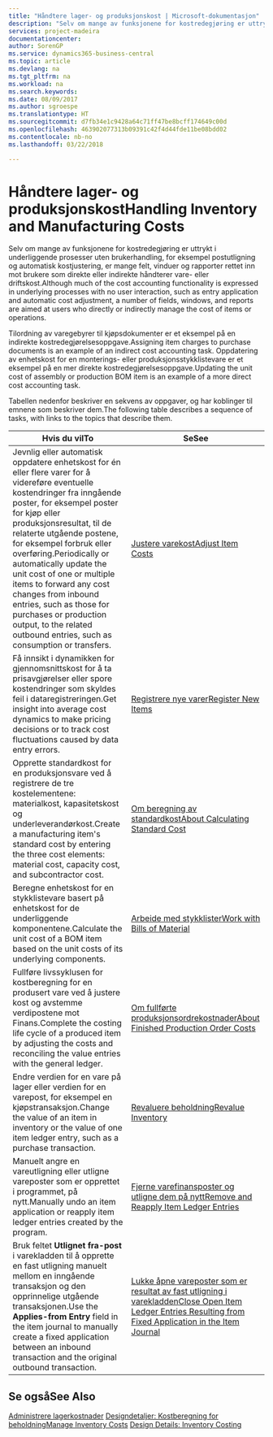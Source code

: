 ```yaml
---
title: "Håndtere lager- og produksjonskost | Microsoft-dokumentasjon"
description: "Selv om mange av funksjonene for kostredegjøring er uttrykt i underliggende prosesser uten brukerhandling, for eksempel postutligning og automatisk kostjustering, er mange felt, vinduer og rapporter rettet inn mot brukere som direkte eller indirekte håndterer vare- eller driftskost."
services: project-madeira
documentationcenter: 
author: SorenGP
ms.service: dynamics365-business-central
ms.topic: article
ms.devlang: na
ms.tgt_pltfrm: na
ms.workload: na
ms.search.keywords: 
ms.date: 08/09/2017
ms.author: sgroespe
ms.translationtype: HT
ms.sourcegitcommit: d7fb34e1c9428a64c71ff47be8bcff174649c00d
ms.openlocfilehash: 463902077313b09391c42f4d44fde11be08bdd02
ms.contentlocale: nb-no
ms.lasthandoff: 03/22/2018

---
```

# <a name="handling-inventory-and-manufacturing-costs"></a><span data-ttu-id="10333-103">Håndtere lager- og produksjonskost</span><span class="sxs-lookup"><span data-stu-id="10333-103">Handling Inventory and Manufacturing Costs</span></span>
<span data-ttu-id="10333-104">Selv om mange av funksjonene for kostredegjøring er uttrykt i underliggende prosesser uten brukerhandling, for eksempel postutligning og automatisk kostjustering, er mange felt, vinduer og rapporter rettet inn mot brukere som direkte eller indirekte håndterer vare- eller driftskost.</span><span class="sxs-lookup"><span data-stu-id="10333-104">Although much of the cost accounting functionality is expressed in underlying processes with no user interaction, such as entry application and automatic cost adjustment, a number of fields, windows, and reports are aimed at users who directly or indirectly manage the cost of items or operations.</span></span>  

 <span data-ttu-id="10333-105">Tilordning av varegebyrer til kjøpsdokumenter er et eksempel på en indirekte kostredegjørelsesoppgave.</span><span class="sxs-lookup"><span data-stu-id="10333-105">Assigning item charges to purchase documents is an example of an indirect cost accounting task.</span></span> <span data-ttu-id="10333-106">Oppdatering av enhetskost for en monterings- eller produksjonsstykklistevare er et eksempel på en mer direkte kostredegjørelsesoppgave.</span><span class="sxs-lookup"><span data-stu-id="10333-106">Updating the unit cost of assembly or production BOM item is an example of a more direct cost accounting task.</span></span>  

 <span data-ttu-id="10333-107">Tabellen nedenfor beskriver en sekvens av oppgaver, og har koblinger til emnene som beskriver dem.</span><span class="sxs-lookup"><span data-stu-id="10333-107">The following table describes a sequence of tasks, with links to the topics that describe them.</span></span>   

|<span data-ttu-id="10333-108">**Hvis du vil**</span><span class="sxs-lookup"><span data-stu-id="10333-108">**To**</span></span>|<span data-ttu-id="10333-109">**Se**</span><span class="sxs-lookup"><span data-stu-id="10333-109">**See**</span></span>|  
|------------|-------------|  
|<span data-ttu-id="10333-110">Jevnlig eller automatisk oppdatere enhetskost for én eller flere varer for å videreføre eventuelle kostendringer fra inngående poster, for eksempel poster for kjøp eller produksjonsresultat, til de relaterte utgående postene, for eksempel forbruk eller overføring.</span><span class="sxs-lookup"><span data-stu-id="10333-110">Periodically or automatically update the unit cost of one or multiple items to forward any cost changes from inbound entries, such as those for purchases or production output, to the related outbound entries, such as consumption or transfers.</span></span>|[<span data-ttu-id="10333-111">Justere varekost</span><span class="sxs-lookup"><span data-stu-id="10333-111">Adjust Item Costs</span></span>](inventory-how-adjust-item-costs.md)|  
|<span data-ttu-id="10333-112">Få innsikt i dynamikken for gjennomsnittskost for å ta prisavgjørelser eller spore kostendringer som skyldes feil i dataregistreringen.</span><span class="sxs-lookup"><span data-stu-id="10333-112">Get insight into average cost dynamics to make pricing decisions or to track cost fluctuations caused by data entry errors.</span></span>|[<span data-ttu-id="10333-113">Registrere nye varer</span><span class="sxs-lookup"><span data-stu-id="10333-113">Register New Items</span></span>](inventory-how-register-new-items.md)|  
|<span data-ttu-id="10333-114">Opprette standardkost for en produksjonsvare ved å registrere de tre kostelementene: materialkost, kapasitetskost og underleverandørkost.</span><span class="sxs-lookup"><span data-stu-id="10333-114">Create a manufacturing item's standard cost by entering the three cost elements: material cost, capacity cost, and subcontractor cost.</span></span>|[<span data-ttu-id="10333-115">Om beregning av standardkost</span><span class="sxs-lookup"><span data-stu-id="10333-115">About Calculating Standard Cost</span></span>](finance-about-calculating-standard-cost.md)|  
|<span data-ttu-id="10333-116">Beregne enhetskost for en stykklistevare basert på enhetskost for de underliggende komponentene.</span><span class="sxs-lookup"><span data-stu-id="10333-116">Calculate the unit cost of a BOM item based on the unit costs of its underlying components.</span></span>|[<span data-ttu-id="10333-117">Arbeide med stykklister</span><span class="sxs-lookup"><span data-stu-id="10333-117">Work with Bills of Material</span></span>](inventory-how-work-BOMs.md)|  
|<span data-ttu-id="10333-118">Fullføre livssyklusen for kostberegning for en produsert vare ved å justere kost og avstemme verdipostene mot Finans.</span><span class="sxs-lookup"><span data-stu-id="10333-118">Complete the costing life cycle of a produced item by adjusting the costs and reconciling the value entries with the general ledger.</span></span>|[<span data-ttu-id="10333-119">Om fullførte produksjonsordrekostnader</span><span class="sxs-lookup"><span data-stu-id="10333-119">About Finished Production Order Costs</span></span>](finance-about-finished-production-order-costs.md)|  
|<span data-ttu-id="10333-120">Endre verdien for en vare på lager eller verdien for en varepost, for eksempel en kjøpstransaksjon.</span><span class="sxs-lookup"><span data-stu-id="10333-120">Change the value of an item in inventory or the value of one item ledger entry, such as a purchase transaction.</span></span>|[<span data-ttu-id="10333-121">Revaluere beholdning</span><span class="sxs-lookup"><span data-stu-id="10333-121">Revalue Inventory</span></span>](inventory-how-revalue-inventory.md)|
|<span data-ttu-id="10333-122">Manuelt angre en vareutligning eller utligne vareposter som er opprettet i programmet, på nytt.</span><span class="sxs-lookup"><span data-stu-id="10333-122">Manually undo an item application or reapply item ledger entries created by the program.</span></span>|[<span data-ttu-id="10333-123">Fjerne varefinansposter og utligne dem på nytt</span><span class="sxs-lookup"><span data-stu-id="10333-123">Remove and Reapply Item Ledger Entries</span></span>](finance-how-to-remove-and-reapply-item-entries.md)|  
|<span data-ttu-id="10333-124">Bruk feltet **Utlignet fra-post** i varekladden til å opprette en fast utligning manuelt mellom en inngående transaksjon og den opprinnelige utgående transaksjonen.</span><span class="sxs-lookup"><span data-stu-id="10333-124">Use the **Applies-from Entry** field in the item journal to manually create a fixed application between an inbound transaction and the original outbound transaction.</span></span>|[<span data-ttu-id="10333-125">Lukke åpne vareposter som er resultat av fast utligning i varekladden</span><span class="sxs-lookup"><span data-stu-id="10333-125">Close Open Item Ledger Entries Resulting from Fixed Application in the Item Journal</span></span>](finance-how-to-close-open-item-ledger-entries-resulting-from-fixed-application-in-the-item-journal.md)|  

## <a name="see-also"></a><span data-ttu-id="10333-126">Se også</span><span class="sxs-lookup"><span data-stu-id="10333-126">See Also</span></span>  
<span data-ttu-id="10333-127">[Administrere lagerkostnader](finance-manage-inventory-costs.md)
[Designdetaljer: Kostberegning for beholdning](design-details-inventory-costing.md)</span><span class="sxs-lookup"><span data-stu-id="10333-127">[Manage Inventory Costs](finance-manage-inventory-costs.md)
[Design Details: Inventory Costing](design-details-inventory-costing.md)</span></span>

